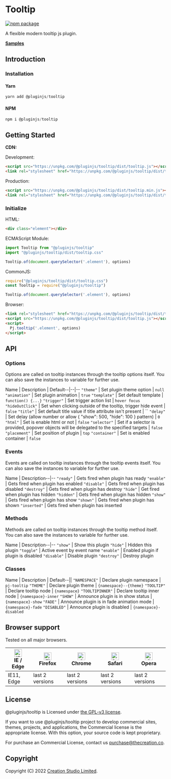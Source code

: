 # Tooltip

[![npm package](https://img.shields.io/npm/v/@pluginjs/tooltip.svg)](https://www.npmjs.com/package/@pluginjs/tooltip)

A flexible modern tooltip js plugin.

**[Samples](https://codesandbox.io/s/github/pluginjs/pluginjs/tree/master/modules/tooltip/samples)**

## Introduction
### Installation

#### Yarn

```javascript
yarn add @pluginjs/tooltip
```

#### NPM

```javascript
npm i @pluginjs/tooltip
```

## Getting Started

**CDN:**

Development:

```html
<script src="https://unpkg.com/@pluginjs/tooltip/dist/tooltip.js"></script>
<link rel="stylesheet" href="https://unpkg.com/@pluginjs/tooltip/dist/tooltip.css">
```

Production:

```html
<script src="https://unpkg.com/@pluginjs/tooltip/dist/tooltip.min.js"></script>
<link rel="stylesheet" href="https://unpkg.com/@pluginjs/tooltip/dist/tooltip.min.css">
```

### Initialize

HTML:

```html
<div class="element"></div>
```

ECMAScript Module:

```javascript
import Tooltip from "@pluginjs/tooltip"
import "@pluginjs/tooltip/dist/tooltip.css"

Tooltip.of(document.querySelector('.element'), options)
```

CommonJS:

```javascript
require("@pluginjs/tooltip/dist/tooltip.css")
const Tooltip = require("@pluginjs/tooltip")

Tooltip.of(document.querySelector('.element'), options)
```

Browser:

```html
<link rel="stylesheet" href="https://unpkg.com/@pluginjs/tooltip/dist/tooltip.css">
<script src="https://unpkg.com/@pluginjs/tooltip/dist/tooltip.js"></script>
<script>
  Pj.tooltip('.element', options)
</script>
```

## API

### Options

Options are called on tooltip instances through the tooltip options itself.
You can also save the instances to variable for further use.

Name | Description | Default--|--|--
`"theme"` | Set plugin theme option | `null`
`"animation"` | Set plugin animation | `true`
`"template"` | Set default template | `function() {...}`
`"trigger"` | Set trigger action list | `hover focus`
`"hideOutClick"` | Set when clicking outside of the tooltip, trigger hide event | `false`
`"title"` | Set default title value if title attribute isn't present | ``
`"delay"` | Set delay (allow number or allow { "show": 500, "hide": 100 } pattern) | `0`
`"html"` | Set is enable html or not | `false`
`"selector"` | Set if a selector is provided, popover objects will be delegated to the specified targets | `false`
`"placement"` | Set position of plugin | `top`
`"container"` | Set is enabled container | `false`

### Events

Events are called on tooltip instances through the tooltip events itself.
You can also save the instances to variable for further use.

Name | Description--|--
`"ready"` | Gets fired when plugin has ready
`"enable"` | Gets fired when plugin has enabled
`"disable"` | Gets fired when plugin has disabled
`"destroy"` | Gets fired when plugin has destroy
`"hide"` | Get fired when plugin has hidden
`"hidden"` | Gets fired when plugin has hidden
`"show"` | Gets fired when plugin has show
`"shown"` | Gets fired when plugin has shown
`"inserted"` | Gets fired when plugin has inserted

### Methods

Methods are called on tooltip instances through the tooltip method itself.
You can also save the instances to variable for further use.

Name | Description--|--
`"show"` | Show this plugin
`"hide"` | Hidden this plugin
`"toggle"` | Active event by event name
`"enable"` | Enabled plugin if plugin is disabled
`"disable"` | Disable plugin
`"destroy"` | Destroy plugin

### Classes

Name | Description | Default--||
`"NAMESPACE"` | Declare plugin namespace | `pj-tooltip`
`"THEME"` | Declare plugin theme | `{namespace}--{theme}`
`"TOOLTIP"` | Declare tooltip node | `{namespace}`
`"TOOLTIPINNER"` | Declare tooltip inner node | `{namespace}-inner`
`"SHOW"` | Announce plugin is in show status | `{namespace}-show`
`"FADE"` | Announce plugin is in fade animation mode | `{namespace}-fade`
`"DISABLED"` | Announce plugin is disabled | `{namespace}-disabled`

## Browser support

Tested on all major browsers.

| [<img src="https://raw.githubusercontent.com/alrra/browser-logos/master/src/edge/edge_48x48.png" alt="IE / Edge" width="24px" height="24px" />](http://godban.github.io/browsers-support-badges/)</br>IE / Edge | [<img src="https://raw.githubusercontent.com/alrra/browser-logos/master/src/firefox/firefox_48x48.png" alt="Firefox" width="24px" height="24px" />](http://godban.github.io/browsers-support-badges/)</br>Firefox | [<img src="https://raw.githubusercontent.com/alrra/browser-logos/master/src/chrome/chrome_48x48.png" alt="Chrome" width="24px" height="24px" />](http://godban.github.io/browsers-support-badges/)</br>Chrome | [<img src="https://raw.githubusercontent.com/alrra/browser-logos/master/src/safari/safari_48x48.png" alt="Safari" width="24px" height="24px" />](http://godban.github.io/browsers-support-badges/)</br>Safari | [<img src="https://raw.githubusercontent.com/alrra/browser-logos/master/src/opera/opera_48x48.png" alt="Opera" width="24px" height="24px" />](http://godban.github.io/browsers-support-badges/)</br>Opera |
| --------- | --------- | --------- | --------- | --------- |
| IE11, Edge| last 2 versions| last 2 versions| last 2 versions| last 2 versions|

## License

@pluginjs/tooltip is Licensed under [the GPL-v3 license](LICENSE).

If you want to use @pluginjs/tooltip project to develop commercial sites, themes, projects, and applications, the Commercial license is the appropriate license. With this option, your source code is kept proprietary.

For purchase an Commercial License, contact us purchase@thecreation.co.

## Copyright

Copyright (C) 2022 [Creation Studio Limited](creationstudio.com).